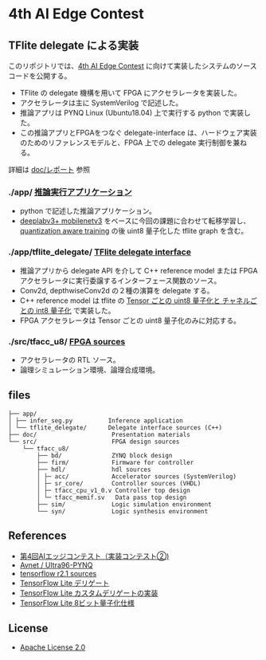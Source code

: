 
# 4th AI Edge Contest

## TFlite delegate による実装

このリポジトリでは、[4th AI Edge Contest](https://signate.jp/competitions/285) に向けて実装したシステムのソースコードを公開する。  
- TFlite の delegate 機構を用いて FPGA にアクセラレータを実装した。
- アクセラレータは主に SystemVerilog で記述した。
- 推論アプリは PYNQ Linux (Ubuntu18.04) 上で実行する python で実装した。
- この推論アプリとFPGAをつなぐ delegate-interface は、ハードウェア実装のためのリファレンスモデルと、FPGA 上での delegate 実行制御を兼ねる。

詳細は [doc/レポート](doc/s_yamashita_report.pdf) 参照

### ./app/ [推論実行アプリケーション](app/)  

- python で記述した推論アプリケーション。  
- [deeplabv3+ mobilenetv3](http://download.tensorflow.org/models/deeplab_mnv3_small_cityscapes_trainfine_2019_11_15.tar.gz) をベースに今回の課題に合わせて転移学習し、[quantization aware training](https://www.tensorflow.org/model_optimization/guide/quantization/training?hl=ja) の後 uint8 量子化した tflite graph を含む。  

### ./app/tflite_delegate/  [TFlite delegate interface](app/tflite_delegate/)  
- 推論アプリから delegate API を介して C++ reference model または FPGA アクセラレータに実行委譲するインターフェース関数のソース。  
- Conv2d, depthwiseConv2d の２種の演算を delegate する。
- C++ reference model は tflite の [Tensor ごとの uint8 量子化と チャネルごとの int8 量子化](https://www.tensorflow.org/lite/performance/quantization_spec) で実装した。
- FPGA アクセラレータは Tensor ごとの uint8 量子化のみに対応する。  


### ./src/tfacc_u8/  [FPGA sources](src/tfacc_u8/)  
- アクセラレータの RTL ソース。
- 論理シミュレーション環境、論理合成環境。


## files
```
├── app/
│ ├── infer_seg.py          Inference application
│ └── tflite_delegate/      Delegate interface sources (C++)
├── doc/                     Presentation materials
└── src/                     FPGA design sources
    └── tfacc_u8/
        ├── bd/              ZYNQ block design
        ├── firm/            Firmware for controller
        ├── hdl/             hdl sources
        │ ├─ acc/            Accelerator sources (SystemVerilog)
        │ ├─ sr_core/        Controller sources (VHDL)
        │ ├─ tfacc_cpu_v1_0.v Controller top design
        │ └─ tfacc_memif.sv   Data pass top design
        ├── sim/             Logic simulation environment
        └── syn/             Logic synthesis environment 

```
## References
- [第4回AIエッジコンテスト（実装コンテスト②)](https://signate.jp/competitions/285)
- [Avnet / Ultra96-PYNQ](https://github.com/Avnet/Ultra96-PYNQ/releases)
- [tensorflow r2.1 sources](https://github.com/tensorflow/tensorflow/tree/r2.1) 
- [TensorFlow Lite デリゲート](https://www.tensorflow.org/lite/performance/delegates)
- [TensorFlow Lite カスタムデリゲートの実装](https://www.tensorflow.org/lite/performance/implementing_delegate#when_should_i_create_a_custom_delegate)
- [TensorFlow Lite 8ビット量子化仕様](https://www.tensorflow.org/lite/performance/quantization_spec) 

## License
- [Apache License 2.0](LICENSE)
